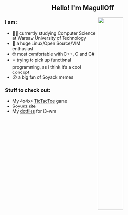 <h2 align="center">Hello! I'm MagullOff</h2>

<img align="right" img width="40%" src="https://i.imgur.com/LXVcA1w.png" />
                                                                                                                                   
### I am:
- 👨‍🎓 currently studying Computer Science at Warsaw University of Technology
- 🐧 a huge Linux/Open Source/VIM enthusiast
- 🤓 most comfortable with C++, C and C#
- ⭐ trying to pick up functional programming, as i think it's a cool concept
- 😮 a big fan of Soyack memes

### Stuff to check out:
- My 4x4x4 <a href="https://playtictactoe444.web.app/">TicTacToe</a> game
- Soyusz <a href="https://soyusz.netlify.app/">site</a>
- My <a href="https://github.com/MagullOff/dotfiles"> dotfiles</a> for i3-wm

